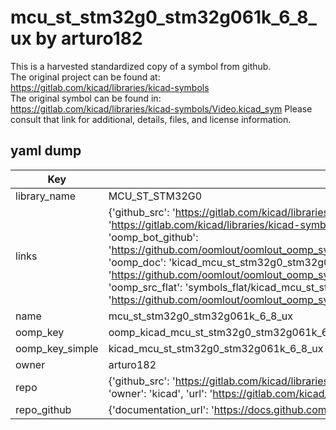 # mcu_st_stm32g0_stm32g061k_6_8_ux by arturo182  
This is a harvested standardized copy of a symbol from github.  
The original project can be found at:  
https://gitlab.com/kicad/libraries/kicad-symbols  
The original symbol can be found in:
https://gitlab.com/kicad/libraries/kicad-symbols/Video.kicad_sym
Please consult that link for additional, details, files, and license information.  
## yaml dump  
| Key | Value |  
| --- | --- |  
| library_name | MCU_ST_STM32G0 |  
| links | {'github_src': 'https://gitlab.com/kicad/libraries/kicad-symbols/Video.kicad_sym', 'github_src_repo': 'https://gitlab.com/kicad/libraries/kicad-symbols', 'oomp_bot': 'kicad_mcu_st_stm32g0_stm32g061k_6_8_ux/working', 'oomp_bot_github': 'https://github.com/oomlout/oomlout_oomp_symbol_bot/tree/main/kicad_mcu_st_stm32g0_stm32g061k_6_8_ux/working', 'oomp_doc': 'kicad_mcu_st_stm32g0_stm32g061k_6_8_ux/working', 'oomp_doc_github': 'https://github.com/oomlout/oomlout_oomp_symbol_doc/tree/main/kicad_mcu_st_stm32g0_stm32g061k_6_8_ux/working', 'oomp_src_flat': 'symbols_flat/kicad_mcu_st_stm32g0_stm32g061k_6_8_ux/working', 'oomp_src_flat_github': 'https://github.com/oomlout/oomlout_oomp_symbol_src/tree/main/kicad_mcu_st_stm32g0_stm32g061k_6_8_ux/working'} |  
| name | mcu_st_stm32g0_stm32g061k_6_8_ux |  
| oomp_key | oomp_kicad_mcu_st_stm32g0_stm32g061k_6_8_ux |  
| oomp_key_simple | kicad_mcu_st_stm32g0_stm32g061k_6_8_ux |  
| owner | arturo182 |  
| repo | {'github_src': 'https://gitlab.com/kicad/libraries/kicad-symbols/Video.kicad_sym', 'name': 'libraries/kicad-symbols', 'owner': 'kicad', 'url': 'https://gitlab.com/kicad/libraries/kicad-symbols'} |  
| repo_github | {'documentation_url': 'https://docs.github.com/rest/repos/repos#get-a-repository', 'message': 'Not Found'} |  

